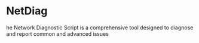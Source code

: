# NetDiag
he Network Diagnostic Script is a comprehensive tool designed to diagnose and report common and advanced issues
